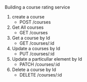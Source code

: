 Building a course rating service

1) create a course 
    * POST /courses
2) Get All courses
    * GET /courses
3) Get a course by Id
    * GET /courses/:id
4) Update a courses by Id
    * PUT /courses/:id
5) Update a particullar element by Id 
    * PATCH /courses/:id
6) Delete a course by Id
    * DELETE /courses/:id